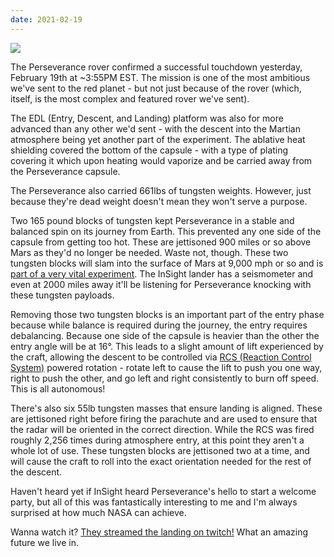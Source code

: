 ```yaml
---
date: 2021-02-19
---
```

![](https://media.giphy.com/media/nT8678QggafnBb5g8I/giphy.gif)

The Perseverance rover confirmed a successful touchdown yesterday,
February 19th at ~3:55PM EST.  The mission is one of the most ambitious
we've sent to the red planet - but not just because of the rover
(which, itself, is the most complex and featured rover we've sent).

The EDL (Entry, Descent, and Landing) platform was also for more advanced
than any other we'd sent - with the descent into the Martian atmosphere
being yet another part of the experiment.  The ablative heat shielding
covered the bottom of the capsule - with a type of plating covering it
which upon heating would vaporize and be carried away from the
Perseverance capsule.

The Perseverance also carried 661lbs of tungsten weights.  However, just
because they're dead weight doesn't mean they won't serve a purpose.

Two 165 pound blocks of tungsten kept Perseverance in a stable and balanced
spin on its journey from Earth.  This prevented any one side of the capsule
from getting too hot.  These are jettisoned 900 miles or so above Mars as
they'd no longer be needed.  Waste not, though.  These two tungsten blocks
will slam into the surface of Mars at 9,000 mph or so and is
[part of a very vital experiment][thump-thump].  The InSight lander has a
seismometer and even at 2000 miles away it'll be listening for Perseverance
knocking with these tungsten payloads.

Removing those two tungsten blocks is an important part of the entry phase
because while balance is required during the journey, the entry requires
debalancing.  Because one side of the capsule is heavier than the other
the entry angle will be at 16°.  This leads to a slight amount of lift
experienced by the craft, allowing the descent to be controlled via
[RCS (Reaction Control System)][rcs] powered rotation - rotate left to
cause the lift to push you one way, right to push the other, and go left
and right consistently to burn off speed.  This is all autonomous!

There's also six 55lb tungsten masses that ensure landing is aligned.
These are jettisoned right before firing the parachute and are used to
ensure that the radar will be oriented in the correct direction.  While
the RCS was fired roughly 2,256 times during atmosphere entry, at this point
they aren't a whole lot of use.  These tungsten blocks are jettisoned two at
a time, and will cause the craft to roll into the exact orientation needed
for the rest of the descent.

Haven't heard yet if InSight heard Perseverance's hello to start a welcome
party, but all of this was fantastically interesting to me and I'm always 
surprised at how much NASA can achieve.

Wanna watch it?  [They streamed the landing on twitch!][twitch]
What an amazing future we live in.

[thump-thump]: https://www.nytimes.com/2021/02/17/science/nasa-mars-landing.html
[rcs]: https://en.wikipedia.org/wiki/Reaction_control_system
[twitch]: https://www.twitch.tv/videos/919215638


